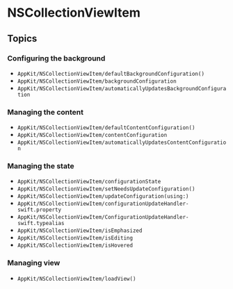 # NSCollectionViewItem

## Topics

### Configuring the background

- ``AppKit/NSCollectionViewItem/defaultBackgroundConfiguration()``
- ``AppKit/NSCollectionViewItem/backgroundConfiguration``
- ``AppKit/NSCollectionViewItem/automaticallyUpdatesBackgroundConfiguration``

### Managing the content

- ``AppKit/NSCollectionViewItem/defaultContentConfiguration()``
- ``AppKit/NSCollectionViewItem/contentConfiguration``
- ``AppKit/NSCollectionViewItem/automaticallyUpdatesContentConfiguration``

### Managing the state

- ``AppKit/NSCollectionViewItem/configurationState``
- ``AppKit/NSCollectionViewItem/setNeedsUpdateConfiguration()``
- ``AppKit/NSCollectionViewItem/updateConfiguration(using:)``
- ``AppKit/NSCollectionViewItem/configurationUpdateHandler-swift.property``
- ``AppKit/NSCollectionViewItem/ConfigurationUpdateHandler-swift.typealias``
- ``AppKit/NSCollectionViewItem/isEmphasized``
- ``AppKit/NSCollectionViewItem/isEditing``
- ``AppKit/NSCollectionViewItem/isHovered``

### Managing view

- ``AppKit/NSCollectionViewItem/loadView()``
